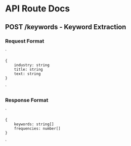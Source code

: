 # API Route Docs

## POST /keywords - Keyword Extraction

### Request Format

`

    {
        industry: string
        title: string
        text: string
    }
`

### Response Format

`

    {
        keywords: string[]
        frequencies: number[]
    }
`
